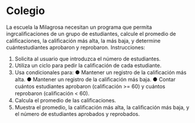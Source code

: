 # Colegio
La escuela la Milagrosa necesitan  un programa que permita ingrcaliﬁcaciones de un grupo de estudiantes, calcule el promedio de
caliﬁcaciones, la caliﬁcación más alta, la más baja, y determine cuántestudiantes aprobaron y reprobaron.
Instrucciones:
1. Solicita al usuario que introduzca el número de estudiantes.
2. Utiliza un ciclo para pedir la caliﬁcación de cada estudiante.
3. Usa condicionales para:
    ● Mantener un registro de la caliﬁcación más alta.
    ● Mantener un registro de la caliﬁcación más baja.
    ● Contar cuántos estudiantes aprobaron (caliﬁcación >= 60) y cuántos reprobaron (caliﬁcación < 60).
4. Calcula el promedio de las caliﬁcaciones.
5. Muestra el promedio, la caliﬁcación más alta, la caliﬁcación más
baja, y el número de estudiantes aprobados y reprobados.